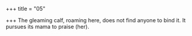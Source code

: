 +++
title = "05"

+++
The gleaming calf, roaming here, does not find anyone to bind it. It pursues its mama to praise (her).